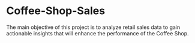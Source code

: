 # Coffee-Shop-Sales

The main objective of
this project is to analyze
retail sales data to gain
actionable insights that
will enhance the
performance of the
Coffee Shop.
